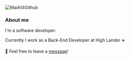 ![MaiA14Github](https://res.cloudinary.com/dtwqtpteb/image/upload/v1609110250/gh2ryqvdhfztuyb05ddd.png)


### About me

I'm a software developer.

Currently I work as a Back-End Developer at High Lander ✈️

:email: Feel free to leave a [message](mailto:maiaa1993@gmail.com)! 
